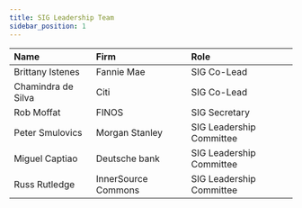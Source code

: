 ```yaml
---
title: SIG Leadership Team
sidebar_position: 1
---
```


| Name           | Firm                | Role                     |
| :------------- | :------------------ | :----------------------- |
| Brittany Istenes | Fannie Mae        | SIG Co-Lead              |
| Chamindra de Silva  | Citi           | SIG Co-Lead              |
| Rob Moffat    | FINOS  | SIG Secretary            |
| Peter Smulovics   | Morgan Stanley      | SIG Leadership Committee |
| Miguel Captiao  | Deutsche bank            | SIG Leadership Committee |
| Russ Rutledge  | InnerSource Commons | SIG Leadership Committee |
